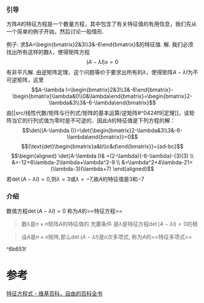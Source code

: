 

### 引导
方阵$A$的特征方程是一个数量方程，其中包含了有关特征值的有用信息，我们先从一个简单的例子开始，然后讨论一般情形.

例子:
求$A=\begin{bmatrix}2&3\\3&-6\end{bmatrix}$的特征值. 
解.
我们必须找出所有这样的数$λ$，使得矩阵方程$$(A-\lambda I)x=0$$有非平凡解.
由逆矩阵定理，这个问题等价于要求出所有的$λ$，使得矩阵$A-\lambda I$为不可逆矩阵，这里$$A-\lambda I=\begin{bmatrix}2&3\\3&-6\end{bmatrix}-\begin{bmatrix}\lambda&0\\0&\lambda\end{bmatrix}=\begin{bmatrix}2-\lambda&3\\3&-6-\lambda\end{bmatrix}$$
由[[src/线性代数/矩阵与行列式/矩阵的基本运算/逆矩阵#^0424f9|定理]]，该矩阵当它的行列式值为零时是不可逆的．因此$A$的特征值是下列方程的解：$$\det{(A-\lambda I)}=\det{\begin{bmatrix}2-\lambda&3\\3&-6-\lambda\end{bmatrix}}=0$$
$${\text{det}\begin{bmatrix}a&b\\c&d\end{bmatrix}}={ad-bc}$$
$$\begin{aligned}
\det(A-\lambda I)& =(2-\lambda)(-6-\lambda)-(3)(3)  \\
&=-12+6\lambda-2\lambda+\lambda^2-9 \\
&=\lambda^2+4\lambda-21=(\lambda-3)(\lambda+7)
\end{aligned}$$
若$\det(A-\lambda I)=0$,则$\lambda=3$或$\lambda=-7$,故$A$的特征值是$3$和$-7$

### 介绍
数值方程$\det(A-\lambda I)=0$ 称为$A$的==特征方程==

> 数$λ$是$n\times n$矩阵$A$的特征值的 充要条件 是$λ$是特征方程$\det(A-\lambda I)=0$的根

> 设$A$是$n\times n$矩阵,那么$\det(A-\lambda I)$是$n$次多项式, 称为$A$的==特征多项式==

^6b651f


# 参考
[特征方程式 - 维基百科，自由的百科全书](https://zh.wikipedia.org/zh-hans/%E7%89%B9%E5%BE%B5%E6%96%B9%E7%A8%8B%E5%BC%8F)
